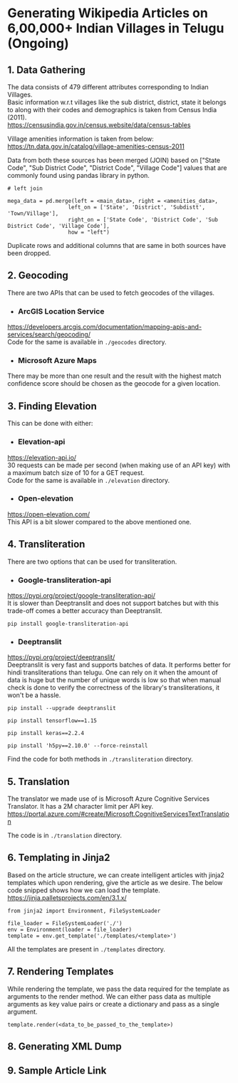 # Generating Wikipedia Articles on 6,00,000+ Indian Villages in Telugu (Ongoing)

## 1. Data Gathering
The data consists of 479 different attributes corresponding to
Indian Villages.  
Basic information w.r.t villages like the sub district, district, state it belongs to along with their codes and demographics is taken from Census India (2011).  
https://censusindia.gov.in/census.website/data/census-tables  

Village amenities information is taken from below:  
https://tn.data.gov.in/catalog/village-amenities-census-2011  

Data from both these sources has been merged (JOIN) based on ["State Code", "Sub District Code", "District Code", "Village Code"] values that are commonly found using pandas library in python.

```
# left join

mega_data = pd.merge(left = <main_data>, right = <amenities_data>, 
                   left_on = ['State', 'District', 'Subdistt', 'Town/Village'],
                   right_on = ['State Code', 'District Code', 'Sub District Code', 'Village Code'],
                   how = "left")
```
Duplicate rows and additional columns that are same in both sources have been dropped.

## 2. Geocoding
There are two APIs that can be used to fetch geocodes of the villages.  
* ### ArcGIS Location Service  
https://developers.arcgis.com/documentation/mapping-apis-and-services/search/geocoding/  
Code for the same is available in ```./geocodes``` directory.

* ### Microsoft Azure Maps  
There may be more than one result and the result with the highest match confidence score should be chosen as the geocode for a given location.

## 3. Finding Elevation  
This can be done with either:  
* ### Elevation-api  
https://elevation-api.io/  
30 requests can be made per second (when making use of an API key) with a maximum batch size of 10 for a GET request.  
Code for the same is available in ```./elevation``` directory.

* ### Open-elevation 
https://open-elevation.com/  
This API is a bit slower compared to the above mentioned one.  

## 4. Transliteration
There are two options that can be used for transliteration.
* ### Google-transliteration-api  
https://pypi.org/project/google-transliteration-api/  
It is slower than Deeptranslit and does not support batches but with this trade-off comes a better accuracy than Deeptranslit.  
```
pip install google-transliteration-api
```

* ### Deeptranslit  
https://pypi.org/project/deeptranslit/  
Deeptranslit is very fast and supports batches of data. It performs better for hindi transliterations than telugu. One can rely on it when the amount of data is huge but the number of unique words is low so that when manual check is done to verify the correctness of the library's transliterations, it won't be a hassle.  
```
pip install --upgrade deeptranslit

pip install tensorflow==1.15

pip install keras==2.2.4

pip install 'h5py==2.10.0' --force-reinstall
```
Find the code for both methods in ```./transliteration``` directory.

## 5. Translation
The translator we made use of is Microsoft Azure Cognitive Services Translator. It has a 2M character limit per API key.
https://portal.azure.com/#create/Microsoft.CognitiveServicesTextTranslation  

The code is in ```./translation``` directory.

## 6. Templating in Jinja2
Based on the article structure, we can create intelligent articles with jinja2 templates which upon rendering, give the article as we desire. The below code snipped shows how we can load the template.  
https://jinja.palletsprojects.com/en/3.1.x/

```
from jinja2 import Environment, FileSystemLoader

file_loader = FileSystemLoader('./')
env = Environment(loader = file_loader)
template = env.get_template('./templates/<template>')
```
All the templates are present in ```./templates``` directory.

## 7. Rendering Templates
While rendering the template, we pass the data required for the template as arguments to the render method. We can either pass data as multiple arguments as key value pairs or create a dictionary and pass as a single argument.

```
template.render(<data_to_be_passed_to_the_template>)
```

## 8. Generating XML Dump

## 9. Sample Article Link

